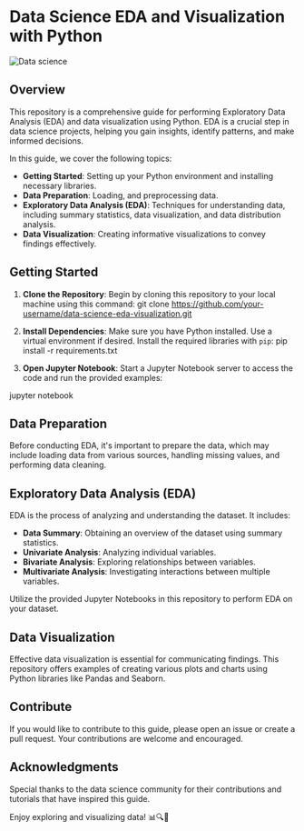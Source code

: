 # Data Science EDA and Visualization with Python


![Data science](https://cdn.dribbble.com/users/143861/screenshots/2951104/immuta_philanthropy_dribbble.gif)


## Overview
This repository is a comprehensive guide for performing Exploratory Data Analysis (EDA) and data visualization using Python. EDA is a crucial step in data science projects, helping you gain insights, identify patterns, and make informed decisions.

In this guide, we cover the following topics:

- **Getting Started**: Setting up your Python environment and installing necessary libraries.
- **Data Preparation**: Loading, and preprocessing data.
- **Exploratory Data Analysis (EDA)**: Techniques for understanding data, including summary statistics, data visualization, and data distribution analysis.
- **Data Visualization**: Creating informative visualizations to convey findings effectively.

## Getting Started

1. **Clone the Repository**: Begin by cloning this repository to your local machine using this command:
git clone https://github.com/your-username/data-science-eda-visualization.git

2. **Install Dependencies**: Make sure you have Python installed. Use a virtual environment if desired. Install the required libraries with `pip`:
pip install -r requirements.txt

3. **Open Jupyter Notebook**: Start a Jupyter Notebook server to access the code and run the provided examples:

jupyter notebook

## Data Preparation

Before conducting EDA, it's important to prepare the data, which may include loading data from various sources, handling missing values, and performing data cleaning.

## Exploratory Data Analysis (EDA)

EDA is the process of analyzing and understanding the dataset. It includes:

- **Data Summary**: Obtaining an overview of the dataset using summary statistics.
- **Univariate Analysis**: Analyzing individual variables.
- **Bivariate Analysis**: Exploring relationships between variables.
- **Multivariate Analysis**: Investigating interactions between multiple variables.

Utilize the provided Jupyter Notebooks in this repository to perform EDA on your dataset.

## Data Visualization

Effective data visualization is essential for communicating findings. This repository offers examples of creating various plots and charts using Python libraries like Pandas and Seaborn.

## Contribute

If you would like to contribute to this guide, please open an issue or create a pull request. Your contributions are welcome and encouraged.

## Acknowledgments

Special thanks to the data science community for their contributions and tutorials that have inspired this guide.

Enjoy exploring and visualizing data! 📊🔍🐍



